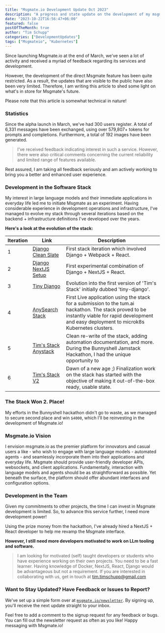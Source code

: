 ```yaml
---
title: "Msgmate.io Development Update Oct 2023"
description: "A progress and state update on the development of my msgmate.io plattform"
date: "2023-10-22T16:56:47+06:00"
featured: false
postOfTheMonth: true
author: "Tim Schupp"
categories: ["DevelopmentUpdates"]
tags: ["Msgmateio", "Kubernetes"]
---
```


Since launching Msgmate.io at the end of March, we've seen a lot of activity and received a myriad of feedback regarding its services and development.

However, the development of the direct Msgmate feature has been quite restricted. As a result, the updates that are visible to the public have also been very limited. Therefore, I am writing this article to shed some light on what's in store for Msgmate's future.

Please note that this article is somewhat technical in nature!

### Statistics

Since the alpha launch in March, we've had 300 users register. A total of 6,331 messages have been exchanged, using over 579,807+ tokens for prompts and completions. Furthermore, a total of 192 images have been generated.

> I've received feedback indicating interest in such a service.
> However, there were also critical comments concerning the current reliability and limited range of features available.

Rest assured, I am taking all feedback seriously and am actively working to bring you a better and enhanced user experience.

### Development in the Software Stack

My interest in large language models and their immediate applications in everyday life led me to initiate Msgmate as an experiment. Having considerable experience in development operations and infrastructure, I've managed to evolve my stack through several iterations based on the backend + infrastructure definitions I've developed over the years.

**Here's a look at the evolution of the stack:**

|Iteration|Link|Description|
|--|--|--|
|1|[Django Clean Slate](https://github.com/tbscode/django-clean-slate)|First stack iteration which involved Django + Webpack + React.|
|2|[Django NextJS Setup](https://github.com/tbscode/django_nextjssetup)|First experimental combination of Django + NextJS + React.|
|3|[Tiny Django](https://github.com/tbscode/tiny-django)|Evolution into the first version of 'Tim's Stack' initially dubbed 'tiny-django'.|
|4|[AnySearch Stack](https://github.com/tbscode/anysearch-stack)|First Live application using the stack for a submission to the tum.ai hackathon. The stack proved to be instantly viable for rapid development and easy deployment to microk8s Kubernetes clusters.|
|5|[Tim's Stack Anystack](https://github.com/tbscode/tims-stack-anystack)|Clean re-write of the stack, adding automation documentation, and more. During the Bunnyshell Jamstack Hackathon, I had the unique opportunity to|
|6|[Tim's Stack V2](https://github.com/tbscode/tims-stack-v2)|Dawn of a new age ;) Finalization work on the stack has started with the objective of making it out-of-the-box ready, usable state.|

### The Stack Won 2. Place!

My efforts in the Bunnyshell hackathon didn't go to waste, as we managed to secure second place and win `$4000`, which I'll be reinvesting in the development of Msgmate.io!

### Msgmate.io Vision

I envision msgmate.io as the premier platform for innovators and casual users a like - who wish to engage with large language models - automated agents - and seamlessly incorporate them into their applications and everyday life. 
Msgmate should provide user-friendly developer APIs, websockets, and client applications. Fundamentally, interaction with language models and agents should be as straightforward as possible. Yet beneath the surface, the platform should offer abundant interfaces and configuration options.

### Development in the Team

Given my commitments to other projects, the time I can invest in Msgmate development is limited.
So, to advance this service further, I need more development power!

Using the prize money from the hackathon, I've already hired a NextJS + React developer to help me revamp the Msgmate interface. 

**However, I still need more developers motivated to work on LLm tooling and software.**

> I am looking for motivated (self) taught developers or students who have experience working on their own projects.
> You need to be a fast learner. Having knowledge of Docker, NextJS, React, Django would be advantageous but not a requirement.
> If you are interested in collaborating with us, get in touch at tim.timschupp@gmail.com

### Want to Stay Updated? Have Feedback or Issues to Report?

We've set up a simple form over at [`msgmate.io/newsletter`](https://msgmate.io/newsletter/). By signing up, you'll receive the next update straight to your inbox.

Feel free to add a comment to the signup request for any feedback or bugs. You can fill out the newsletter request as often as you like! Happy messaging with Msgmate.io!